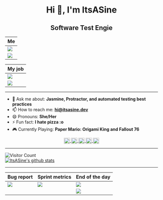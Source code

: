 <h1 align="center">Hi 👋, I'm ItsASine</h1>
<h2 align="center">Software Test Engie</h2>

Me |
------------- |
![](https://media.giphy.com/media/uUz1iGsj6t0ErjdjT1/giphy-downsized.gif)  |
![](https://media.giphy.com/media/9Dv115OjdmkRxdV54V/giphy-downsized.gif) |

My job |
------------- |
![](https://media.giphy.com/media/3o7WTL4qQCbbLLV2Pm/giphy-downsized.gif)  |
![](https://media.giphy.com/media/l2R06WPHU4ae0H4LC/giphy-downsized.gif) |

*****

- 💬 Ask me about: **Jasmine, Protractor, and automated testing best practices**
- 📫 How to reach me: **hi@itsasine.dev**
- 😄 Pronouns: **She/Her**
- ⚡ Fun fact: **I hate pizza :o**
- 🎮 Currently Playing: **Paper Mario: Origami King and Fallout 76**

<p align="center"> <!-- I wish I could embed markdown in html without it breaking everything -->
  <a href="https://codepen.io/itsasine" target="blank">
    <img align="center" src="https://cdn.jsdelivr.net/npm/simple-icons@3.0.1/icons/codepen.svg" alt="itsasine" height="20" width="20" />
  </a>
  <a href="https://dev.to/itsasine" target="blank">
    <img align="center" src="https://cdn.jsdelivr.net/npm/simple-icons@3.0.1/icons/dev-dot-to.svg" alt="itsasine" height="20" width="20" />
  </a>
  <a href="https://stackoverflow.com/itsasine" target="blank">
    <img align="center" src="https://cdn.jsdelivr.net/npm/simple-icons@3.0.1/icons/stackoverflow.svg" alt="itsasine" height="20" width="20" />
  </a>
  <a href="https://codesandbox.com/itsasine" target="blank">
    <img align="center" src="https://cdn.jsdelivr.net/npm/simple-icons@3.0.1/icons/codesandbox.svg" alt="itsasine" height="20" width="20" />
  </a>
  <a href="https://kaggle.com/itsasine" target="blank">
    <img align="center" src="https://cdn.jsdelivr.net/npm/simple-icons@3.0.1/icons/kaggle.svg" alt="itsasine" height="20" width="20" />
  </a>
</p>

*****

![Visitor Count](https://komarev.com/ghpvc/?username=itsasine)    
[![ItsASine's github stats](https://github-readme-stats.vercel.app/api?username=itsasine&show_icons=true)](https://github.com/anuraghazra/github-readme-stats)

*****

Bug report | Sprint metrics | End of the day |
------------- | ------------- | ------------- |
![](https://media.giphy.com/media/QJsPYF5SfCJKn2wRdX/giphy.gif) | ![](https://media.giphy.com/media/h5okuiwkTSBRPaQkzB/giphy.gif) | ![](https://media.giphy.com/media/fH6uBGKBKUyRYtk3f0/giphy.gif) |
| | | ![](https://media.giphy.com/media/WxWmUBhk2dIti4vmvp/giphy.gif) |

